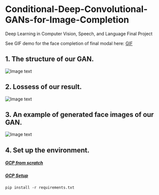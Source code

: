 # Conditional-Deep-Convolutional-GANs-for-Image-Completion
Deep Learning in Computer Vision, Speech, and Language Final Project

See GIF demo for the face completion of final modal here:
[GIF](https://s31.aconvert.com/convert/p3r68-cdx67/rolnv-51dy3.gif)
## 1. The structure of our GAN. ##
![Image text](https://github.com/zhiji95/cDCGAN-face-completion-classification/raw/master/images/structure.png)
## 2. Lossess of our result. ##
![Image text](https://github.com/zhiji95/cDCGAN-face-completion-classification/raw/master/images/losses.png)
## 3. An example of generated face images of our GAN. ##
![Image text](https://github.com/zhiji95/cDCGAN-face-completion-classification/raw/master/images/model-comparison.png)
## 4. Set up the environment. ##
##### [GCP from scratch](https://ecbm4040.bitbucket.io/2018_fall/EnvSetup/gcp-from-zero.html) 
##### [GCP Setup](https://ecbm4040.bitbucket.io/2018_fall/EnvSetup/gcp.html) 
```
pip install -r requirements.txt
```
